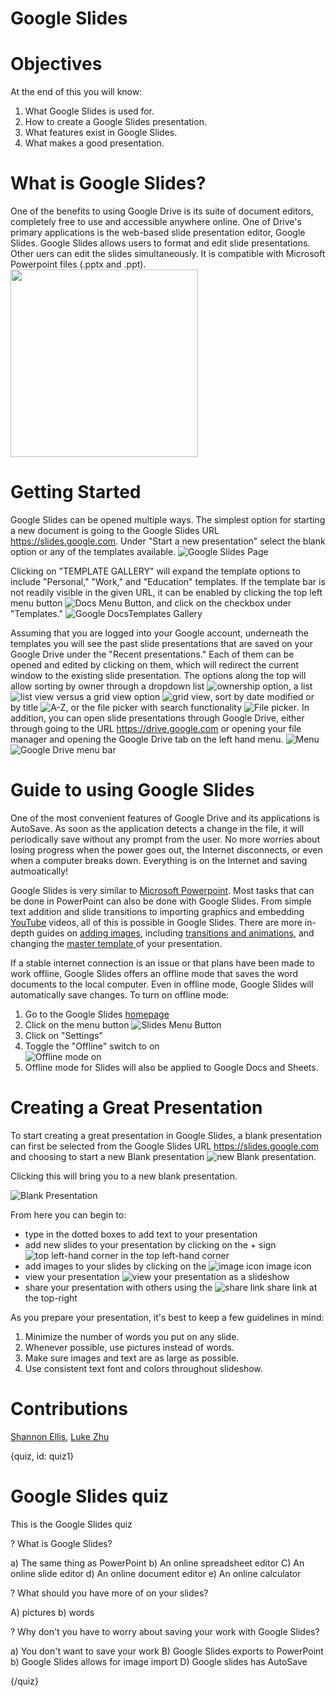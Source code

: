 # Google Slides

# Objectives

At the end of this you will know:
1. What Google Slides is used for.
2. How to create a Google Slides presentation.
3. What features exist in Google Slides.
4. What makes a good presentation.

# What is Google Slides?
One of the benefits to using Google Drive is its suite of document editors, completely free to use and accessible anywhere online. One of Drive's primary applications is the web-based slide presentation editor, Google Slides. Google Slides allows users to format and edit slide presentations. Other uers can edit the slides simultaneously. It is compatible with Microsoft Powerpoint files (.pptx and .ppt).  
<img src="./img/08_googleslides/00_googleslides.png" width="300">

# Getting Started
Google Slides can be opened multiple ways. The simplest option for starting a new document is going to the Google Slides URL https://slides.google.com. Under "Start a new presentation" select the blank option or any of the templates available. 
![Google Slides Page](./img/08_googleslides/01_slidesstart.png)

Clicking on "TEMPLATE GALLERY" will expand the template options to include "Personal," "Work," and "Education" templates. If the template bar is not readily visible in the given URL, it can be enabled by clicking the top left menu button ![Docs Menu Button](./img/08_googleslides/02_template.png), and click on the checkbox under "Templates."
![Google DocsTemplates Gallery](./img/08_googleslides/03_templategallery.png)

Assuming that you are logged into your Google account, underneath the templates you will see the past slide presentations that are saved on your Google Drive under the "Recent presentations." Each of them can be opened and edited by clicking on them, which will redirect the current window to the existing slide presentation. The options along the top will allow sorting by owner through a dropdown list ![ownership option](./img/08_googleslides/04_ownership.png), a list ![list view](./img/08_googleslides/05_listview.png) versus a grid view option ![grid view](./img/08_googleslides/06_gridview.png), sort by date modified or by title ![A-Z](./img/08_googleslides/07_AZview.png), or the file picker with search functionality ![File picker](./img/08_googleslides/08_filepicker.png). In addition, you can open slide presentations through Google Drive, either through going to the URL https://drive.google.com or opening your file manager and opening the Google Drive tab on the left hand menu. 
![Menu](./img/08_googleslides/09_drivemenu.png)
![Google Drive menu bar](./img/08_googleslides/09_drivebar.png)

# Guide to using Google Slides
One of the most convenient features of Google Drive and its applications is AutoSave. As soon as the application detects a change in the file, it will periodically save without any prompt from the user. No more worries about losing progress when the power goes out, the Internet disconnects, or even when a computer breaks down. Everything is on the Internet and saving autmoatically!

Google Slides is very similar to [Microsoft Powerpoint](https://products.office.com/en-us/powerpoint). Most tasks that can be done in PowerPoint can also be done with Google Slides. From simple text addition and slide transitions to importing graphics and embedding [YouTube](https://www.youtube.com/) videos, all of this is possible in Google Slides. There are more in-depth guides on [adding images](https://www.gcflearnfree.org/googleslides/adding-pictures-and-shapes/1/), including [transitions and animations](https://www.gcflearnfree.org/googleslides/adding-transitions-and-animations/1/), and changing the [master template ](https://www.gcflearnfree.org/googleslides/editing-master-slides-and-layouts/1/) of your presentation.

If a stable internet connection is an issue or that plans have been made to work offline, Google Slides offers an offline mode that saves the word documents to the local computer. Even in offline mode, Google Slides will automatically save changes. 
To turn on offline mode:  
1. Go to the Google Slides [homepage](https://docs.google.com/presentation/u/0/) 
2. Click on the menu button ![Slides Menu Button](./img/08_googleslides/02_template.png)
3. Click on "Settings"
4. Toggle the "Offline" switch to on   
![Offline mode on](./img/08_googleslides/11_offlinemode.png)
5. Offline mode for Slides will also be applied to Google Docs and Sheets.

# Creating a Great Presentation
To start creating a great presentation in Google Slides, a blank presentation can first be selected from the Google Slides URL https://slides.google.com and choosing to start a new Blank presentation ![new Blank presentation](./img/08_googleslides/01_slidesstart.png).

Clicking this will bring you to a new blank presentation. 

![Blank Presentation](./img/08_googleslides/12_newpresentation.png)

From here you can begin to: 
* type in the dotted boxes to add text to your presentation
* add new slides to your presentation by clicking on the + sign ![top left-hand corner](./img/08_googleslides/13_addslide.png) in the top left-hand corner 
* add images to your slides by clicking on the ![image icon](./img/08_googleslides/14_addimage.png) image icon 
* view your presentation ![view your presentation](./img/08_googleslides/15_present.png) as a slideshow
* share your presentation with others using the ![share link](./img/08_googleslides/16_share.png) share link at the top-right 

As you prepare your presentation, it's best to keep a few guidelines in mind:
1. Minimize the number of words you put on any slide.
2. Whenever possible, use pictures instead of words.
3. Make sure images and text are as large as possible.
4. Use consistent text font and colors throughout slideshow.

# Contributions
[Shannon Ellis](https://github.com/ShanEllis), [Luke Zhu](https://github.com/lukezhu1)

{quiz, id: quiz1}

# Google Slides quiz
This is the Google Slides quiz

? What is Google Slides?

a) The same thing as PowerPoint
b) An online spreadsheet editor
C) An online slide editor 
d) An online document editor
e) An online calculator 

? What should you have more of on your slides?

A) pictures
b) words

? Why don't you have to worry about saving your work with Google Slides?

a) You don't want to save your work
B) Google Slides exports to PowerPoint
b) Google Slides allows for image import
D) Google slides has AutoSave

{/quiz}
